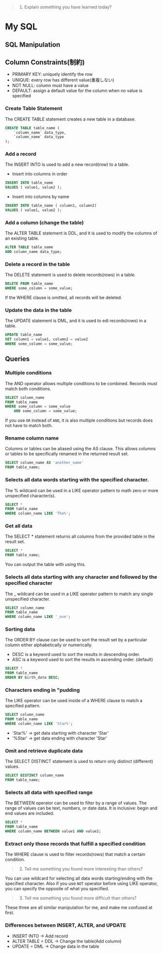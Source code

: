 
> 1) Explain something you have learned today?

# My SQL

## SQL Manipulation

## Column Constraints(制約)
- PRIMARY KEY: uniquely identify the row
- UNIQUE: every row has different value(重複しない)
- NOT NULL: column must have a value
- DEFAULT: assign a default value for the column when no value is specified

### Create Table Statement
The CREATE TABLE statement creates a new table in a database.
```SQL
CREATE TABLE table_name (
    `column_name` data_type,
    `column_name` data_type
);
```

### Add a record
The INSERT INTO is used to add a new record(row) to a table.
- Insert into columns in order
```SQL
INSERT INTO table_name
VALUES ( value1, value2 );
```
- Insert into columns by name
```SQL
INSERT INTO table_name ( column1, column2)
VALUES ( value1, value2 );
```

### Add a column (change the table)
The ALTER TABLE statement is DDL, and it is used to modify the columns of an existing table.
```SQL
ALTER TABLE table_name
ADD column_name data_type;
```

### Delete a record in the table
The DELETE statement is used to delete records(rows) in a table.
```SQL
DELETE FROM table_name
WHERE some_column = some_value;
```
If the WHERE clause is omitted, all records will be deleted.

### Update the data in the table
The UPDATE statement is DML, and it is used to edi records(rows) in a table.
```SQL
UPDATE table_name
SET column1 = value1, column2 = value2
WHERE some_column = some_value;
```

## Queries

### Multiple conditions
The AND operator allows multiple conditions to be combined.
Records must match both conditions.
```SQL
SELECT column_name
FROM table_name
WHERE some_column = some_value
    AND some_column = some_value;
```
If you use `OR` instead of `AND`, it is also multiple conditions but records does not have to match both.

### Rename column name
Columns or tables can be aliased using the AS clause. This allows columns or tables to be specifically renamed in the returned result set.
```SQL
SELECT column_name AS 'another_name'
FROM table_name;
```

### Selects all data words starting with the specified character.
The % wildcard can be used in a LIKE operator pattern to math zero or more unspecified character(s).
```SQL
SELECT *
FROM table_name
WHERE column_name LIKE 'The%';
```

### Get all data
The SELECT * statement returns all columns from the provided table in the result set.
```SQL
SELECT *
FROM table_name;
```
You can output the table with using this.

### Selects all data starting with any character and followed by the specified character
The _ wildcard can be used in a LIKE operator pattern to match any single unspecified character.
```SQL
SELECT column_name
FROM table_name
WHERE column_name LIKE '_ove';
```

### Sorting data
The ORDER BY clause can be used to sort the result set by a particular column either alphabetically or numerically.
- DESC is a keyword used to sort the results in descending order.
- ASC is a keyword used to sort the results in ascending order. (default)
```SQL
SELECT *
FROM table_name
ORDER BY birth_date DESC;
```

### Characters ending in "pudding
The LIKE operator can be used inside of a WHERE clause to match a specified pattern.
```SQL
SELECT column_name
FROM table_name
WHERE column_name LIKE 'Star%';
```
- 'Star%' -> get data starting with character 'Star'
- '%Star' -> get data ending with character 'Star'

### Omit and retrieve duplicate data
The SELECT DISTINCT statement is used to return only distinct (different) values.
```SQL
SELECT DISTINCT column_name
FROM table_name;
```

### Selects all data with specified range
The BETWEEN operator can be used to filter by a range of values. The range of values can be text, numbers, or date data.
It is inclusive: begin and end values are included.
```SQL
SELECT *
FROM table_name
WHERE column_name BETWEEN value1 AND value2;
```

### Extract only those records that fulfill a specified condition
The WHERE clause is used to filter records(rows) that match a certain condition.


> 2) Tell me something you found more interesting than others?

You can use wildcard for selecting all data words starting/ending with the specified character.
Also if you use `NOT` operator before using LIKE operator, you can specify the opposite of what you specified.


> 3) Tell me something you found more difficult than others?

These three are all similar manipulation for me, and make me confused at first.

### Differences between INSERT, ALTER, and UPDATE
- INSERT INTO -> Add record
- ALTER TABLE = DDL -> Change the table(Add column)
- UPDATE = DML -> Change data in the table